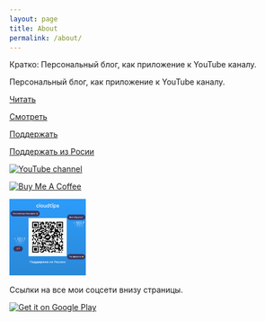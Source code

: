 ```yaml
---
layout: page
title: About
permalink: /about/
---
```



Кратко: Персональный блог, как приложение к YouTube каналу.

Персональный блог, как приложение к YouTube каналу.

[Читать](https://trash-max.github.io)

[Смотреть](https://www.youtube.com/c/MaxTrash)

[Поддержать](https://www.buymeacoffee.com/maxtrash)

[Поддержать из Росии](https://pay.cloudtips.ru/p/5acab2cd)


<a href="https://www.youtube.com/c/MaxTrash" target="_blank"><img src="https://img.shields.io/youtube/channel/views/UCSFR40osj7pJXouSiJDFXZA" alt="YouTube channel" height="32" width="136"></a>


<a href="https://www.buymeacoffee.com/maxtrash" target="_blank"><img src="https://cdn.buymeacoffee.com/buttons/default-orange.png" alt="Buy Me A Coffee" height="32" width="136"></a>


<a href="https://pay.cloudtips.ru/p/5acab2cd" target="_blank"><img src="./assets/donations/qrImage.png" alt="Donate with russian card" height="136" width="136"></a>

Ссылки на все мои соцсети внизу страницы.



<a href='https://play.google.com/store/apps/details?id=org.godotengine.classicsnake4&pcampaignid=pcampaignidMKT-Other-global-all-co-prtnr-py-PartBadge-Mar2515-1'><img alt='Get it on Google Play' src='https://play.google.com/intl/en_us/badges/static/images/badges/en_badge_web_generic.png' width="256"/></a>
